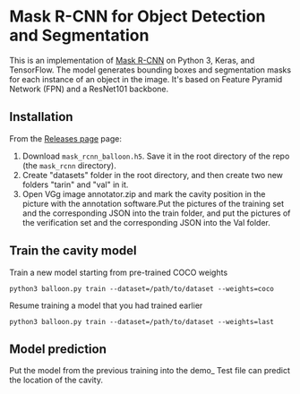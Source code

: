 # Mask R-CNN for Object Detection and Segmentation

This is an implementation of [Mask R-CNN](https://arxiv.org/abs/1703.06870) on Python 3, Keras, and TensorFlow. The model generates bounding boxes and segmentation masks for each instance of an object in the image. It's based on Feature Pyramid Network (FPN) and a ResNet101 backbone.


## Installation
From the [Releases page](https://github.com/matterport/Mask_RCNN/releases) page:
1. Download `mask_rcnn_balloon.h5`. Save it in the root directory of the repo (the `mask_rcnn` directory).
2. Create "datasets" folder in the root directory, and then create two new folders "tarin" and "val" in it.
3. Open VGg image annotator.zip and mark the cavity position in the picture with the annotation software.Put the pictures of the training set and the corresponding JSON into the train folder, and put the pictures of the verification set and the corresponding JSON into the Val folder.

## Train the cavity model

Train a new model starting from pre-trained COCO weights
```
python3 balloon.py train --dataset=/path/to/dataset --weights=coco
```

Resume training a model that you had trained earlier
```
python3 balloon.py train --dataset=/path/to/dataset --weights=last
```

## Model prediction

Put the model from the previous training into the demo_ Test file can predict the location of the cavity.




